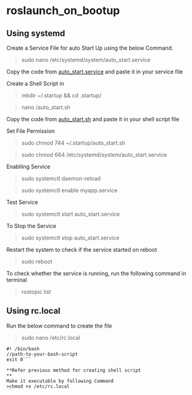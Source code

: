# roslaunch_on_bootup

## Using systemd

Create a Service File for auto Start Up using the below Command.

> sudo nano /etc/systemd/system/auto_start.service

Copy the code from [auto_start.service](auto_start.service) and paste it in  your service file

Create a Shell Script in 

>mkdir ~/.startup && cd .startup/

>nano /auto_start.sh

Copy the code from [auto_start.sh](auto_start.sh) and paste it in  your shell script file


Set File Permission

>sudo chmod 744 ~/.startup/auto_start.sh

>sudo chmod 664 /etc/systemd/system/auto_start.service

Enablling Service

>sudo systemctl daemon-reload

>sudo systemctl enable myapp.service

Test Service
>sudo systemctl start auto_start.service

To Stop the Service
>sudo systemctl stop auto_start.service

Restart the system to check if the service started on reboot
> sudo reboot

To check whether the service is running, run the following command in terminal
>rostopic list


## Using rc.local

Run the below command to create the file
>sudo nano /etc/rc.local

```
#! /bin/bash
//path-to-your-bash-script
exit 0```

**Refer previous method for creating shell script
**
Make it executable by following Command
>chmod +x /etc/rc.local
